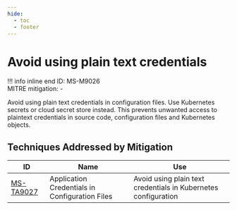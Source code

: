```yaml
---
hide:
  - toc
  - footer
---
```


# Avoid using plain text credentials

!!! info inline end
    ID: MS-M9026<br>
    MITRE mitigation: -


Avoid using plain text credentials in configuration files. Use Kubernetes secrets or cloud secret store instead. This prevents unwanted access to plaintext credentials in source code, configuration files and Kubernetes objects.


## Techniques Addressed by Mitigation

|ID|Name|Use|
|--|----------|-----------|
|[MS-TA9027](../techniques/Application%20credentials%20in%20configuration%20files.md)|Application Credentials in Configuration Files|Avoid using plain text credentials in Kubernetes configuration|